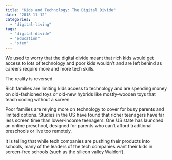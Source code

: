 ```yaml
---
title: "Kids and Technology: The Digital Divide"
date: "2018-11-12"
categories: 
  - "digital-living"
tags: 
  - "digital-divide"
  - "education"
  - "stem"
---
```


We used to worry that the digital divide meant that rich kids would get access to lots of technology and poor kids wouldn’t and are left behind as careers require more and more tech skills.

The reality is reversed.

Rich families are limiting kids access to technology and are spending money on old-fashioned toys or old-new hybrids like mostly-wooden toys that teach coding without a screen.

Poor families are relying more on technology to cover for busy parents and limited options. Studies in the US have found that richer teenagers have far less screen time than lower-income teenagers. One US state has launched an online preschool, designed for parents who can’t afford traditional preschools or live too remotely.

It is telling that while tech companies are pushing their products into schools, many of the leaders of the tech companies want their kids in screen-free schools (such as the silicon valley Waldorf).
